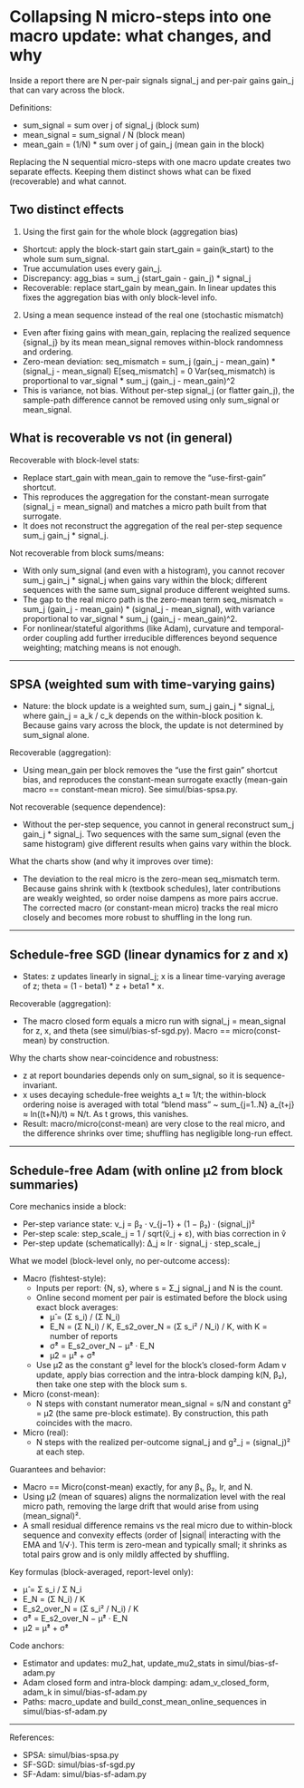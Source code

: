 # Collapsing N micro-steps into one macro update: what changes, and why

Inside a report there are N per-pair signals signal_j and per-pair gains gain_j that can vary across the block.

Definitions:
- sum_signal = sum over j of signal_j (block sum)
- mean_signal = sum_signal / N (block mean)
- mean_gain = (1/N) * sum over j of gain_j (mean gain in the block)

Replacing the N sequential micro-steps with one macro update creates two separate effects. Keeping them distinct shows what can be fixed (recoverable) and what cannot.

## Two distinct effects

1) Using the first gain for the whole block (aggregation bias)
- Shortcut: apply the block-start gain start_gain = gain(k_start) to the whole sum sum_signal.
- True accumulation uses every gain_j.
- Discrepancy:
  agg_bias = sum_j (start_gain - gain_j) * signal_j
- Recoverable: replace start_gain by mean_gain. In linear updates this fixes the aggregation bias with only block-level info.

2) Using a mean sequence instead of the real one (stochastic mismatch)
- Even after fixing gains with mean_gain, replacing the realized sequence {signal_j} by its mean mean_signal removes within-block randomness and ordering.
- Zero-mean deviation:
  seq_mismatch = sum_j (gain_j - mean_gain) * (signal_j - mean_signal)
  E[seq_mismatch] = 0
  Var(seq_mismatch) is proportional to var_signal * sum_j (gain_j - mean_gain)^2
- This is variance, not bias. Without per-step signal_j (or flatter gain_j), the sample-path difference cannot be removed using only sum_signal or mean_signal.

## What is recoverable vs not (in general)

Recoverable with block-level stats:
- Replace start_gain with mean_gain to remove the “use-first-gain” shortcut.
- This reproduces the aggregation for the constant-mean surrogate (signal_j = mean_signal) and matches a micro path built from that surrogate.
- It does not reconstruct the aggregation of the real per-step sequence sum_j gain_j * signal_j.

Not recoverable from block sums/means:
- With only sum_signal (and even with a histogram), you cannot recover sum_j gain_j * signal_j when gains vary within the block; different sequences with the same sum_signal produce different weighted sums.
- The gap to the real micro path is the zero-mean term
  seq_mismatch = sum_j (gain_j - mean_gain) * (signal_j - mean_signal),
  with variance proportional to var_signal * sum_j (gain_j - mean_gain)^2.
- For nonlinear/stateful algorithms (like Adam), curvature and temporal-order coupling add further irreducible differences beyond sequence weighting; matching means is not enough.

---

## SPSA (weighted sum with time-varying gains)

- Nature: the block update is a weighted sum, sum_j gain_j * signal_j, where gain_j = a_k / c_k depends on the within-block position k. Because gains vary across the block, the update is not determined by sum_signal alone.

Recoverable (aggregation):
- Using mean_gain per block removes the “use the first gain” shortcut bias, and reproduces the constant-mean surrogate exactly (mean-gain macro == constant-mean micro). See simul/bias-spsa.py.

Not recoverable (sequence dependence):
- Without the per-step sequence, you cannot in general reconstruct sum_j gain_j * signal_j. Two sequences with the same sum_signal (even the same histogram) give different results when gains vary within the block.

What the charts show (and why it improves over time):
- The deviation to the real micro is the zero-mean seq_mismatch term. Because gains shrink with k (textbook schedules), later contributions are weakly weighted, so order noise dampens as more pairs accrue. The corrected macro (or constant-mean micro) tracks the real micro closely and becomes more robust to shuffling in the long run.

---

## Schedule-free SGD (linear dynamics for z and x)

- States: z updates linearly in signal_j; x is a linear time-varying average of z; theta = (1 - beta1) * z + beta1 * x.

Recoverable (aggregation):
- The macro closed form equals a micro run with signal_j = mean_signal for z, x, and theta (see simul/bias-sf-sgd.py). Macro == micro(const-mean) by construction.

Why the charts show near-coincidence and robustness:
- z at report boundaries depends only on sum_signal, so it is sequence-invariant.
- x uses decaying schedule-free weights a_t ≈ 1/t; the within-block ordering noise is averaged with total “blend mass” ~ sum_{j=1..N} a_{t+j} ≈ ln((t+N)/t) ≈ N/t. As t grows, this vanishes.
- Result: macro/micro(const-mean) are very close to the real micro, and the difference shrinks over time; shuffling has negligible long-run effect.

---

## Schedule-free Adam (with online μ2 from block summaries)

Core mechanics inside a block:
- Per-step variance state: v_j = β₂ · v_{j−1} + (1 − β₂) · (signal_j)²
- Per-step scale: step_scale_j = 1 / sqrt(v̂_j + ε), with bias correction in v̂
- Per-step update (schematically): Δ_j ≈ lr · signal_j · step_scale_j

What we model (block-level only, no per-outcome access):
- Macro (fishtest-style):
  - Inputs per report: {N, s}, where s = Σ_j signal_j and N is the count.
  - Online second moment per pair is estimated before the block using exact block averages:
    - μ̂ = (Σ s_i) / (Σ N_i)
    - E_N = (Σ N_i) / K, E_s2_over_N = (Σ s_i² / N_i) / K, with K = number of reports
    - σ̂² = E_s2_over_N − μ̂² · E_N
    - μ̂2 = μ̂² + σ̂²
  - Use μ̂2 as the constant g² level for the block’s closed-form Adam v update, apply bias correction and the intra-block damping k(N, β₂), then take one step with the block sum s.
- Micro (const-mean):
  - N steps with constant numerator mean_signal = s/N and constant g² = μ̂2 (the same pre-block estimate). By construction, this path coincides with the macro.
- Micro (real):
  - N steps with the realized per-outcome signal_j and g²_j = (signal_j)² at each step.

Guarantees and behavior:
- Macro == Micro(const-mean) exactly, for any β₁, β₂, lr, and N.
- Using μ̂2 (mean of squares) aligns the normalization level with the real micro path, removing the large drift that would arise from using (mean_signal)².
- A small residual difference remains vs the real micro due to within-block sequence and convexity effects (order of |signal| interacting with the EMA and 1/√·). This term is zero-mean and typically small; it shrinks as total pairs grow and is only mildly affected by shuffling.

Key formulas (block-averaged, report-level only):
- μ̂ = Σ s_i / Σ N_i
- E_N = (Σ N_i) / K
- E_s2_over_N = (Σ s_i² / N_i) / K
- σ̂² = E_s2_over_N − μ̂² · E_N
- μ̂2 = μ̂² + σ̂²

Code anchors:
- Estimator and updates: mu2_hat, update_mu2_stats in simul/bias-sf-adam.py
- Adam closed form and intra-block damping: adam_v_closed_form, adam_k in simul/bias-sf-adam.py
- Paths: macro_update and build_const_mean_online_sequences in simul/bias-sf-adam.py

---

References:
- SPSA: simul/bias-spsa.py
- SF-SGD: simul/bias-sf-sgd.py
- SF-Adam: simul/bias-sf-adam.py
